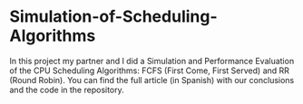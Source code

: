 # Simulation-of-Scheduling-Algorithms
In this project my partner and I did a Simulation and Performance Evaluation of the CPU Scheduling Algorithms: FCFS (First Come, First Served) and RR (Round Robin).
You can find the full article (in Spanish) with our conclusions and the code in the repository.
